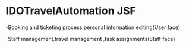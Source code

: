 # IDOTravelAutomation JSF

-Booking and ticketing process,personal information editing(User face)

-Staff management,travel management ,task assignments(Staff face)
